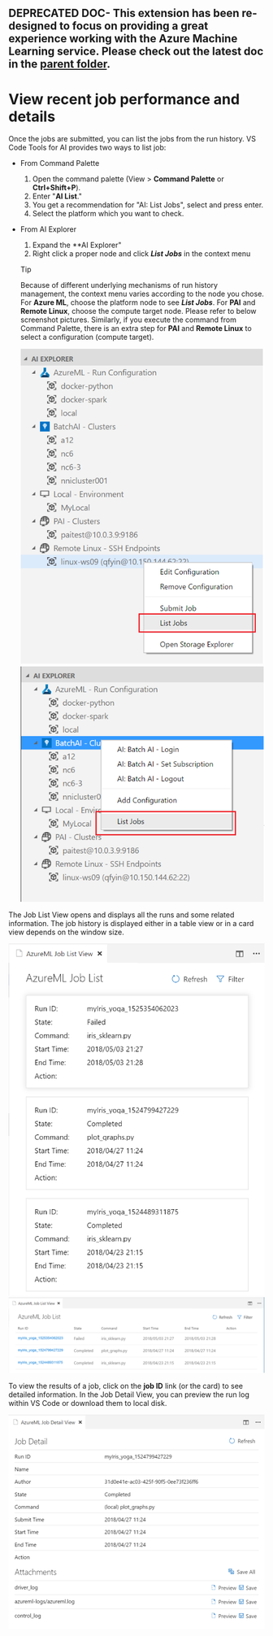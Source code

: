 ## DEPRECATED DOC- This extension has been re-designed to focus on providing a great experience working with the Azure Machine Learning service. Please check out the latest doc in the [parent folder](..).
# View recent job performance and details

Once the jobs are submitted, you can list the jobs from the run history.
VS Code Tools for AI provides two ways to list job:

* From Command Palette
    1. Open the command palette (View > **Command Palette** or **Ctrl+Shift+P**).
    2. Enter "**AI List**."
    3. You get a recommendation for "AI: List Jobs", select and press enter.
    4. Select the platform which you want to check.

* From AI Explorer
    1. Expand the **AI Explorer"
    2. Right click a proper node and click ***List Jobs*** in the context menu

    > [!TIP]
    > Because of different underlying mechanisms of run history management, the context menu varies according to the node you chose.
    > For **Azure ML**, choose the platform node to see ***List Jobs***. 
    > For **PAI** and **Remote Linux**, choose the compute target node. Please refer to below screenshot pictures.
    > Similarly, if you execute the command from Command Palette, there is an extra step for **PAI** and **Remote Linux** to select a configuration (compute target).

    ![list job 2](media/job/listjob-ai-explorer-2.png) ![list job 1](media/job/listjob-ai-explorer-1.png)

The Job List View opens and displays all the runs and some related information.
The job history is displayed either in a table view or in a card view depends on the window size.

![Job View 1](media/job/job-list-card.png)  ![Job View 2](media/job/job-list-table.png)

To view the results of a job, click on the **job ID** link (or the card) to see detailed information. 
In the Job Detail View, you can preview the run log within VS Code or download them to local disk.

![Job Detail](media/job/job-detail.png)

